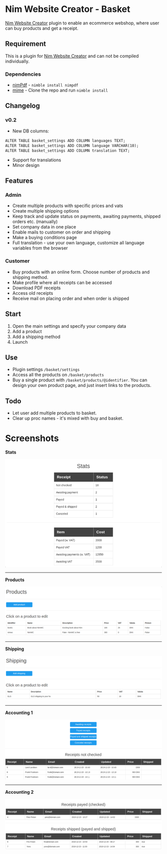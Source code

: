 # Nim Website Creator - Basket
[Nim Website Creator](https://github.com/ThomasTJdev/nim_websitecreator) plugin to enable an ecommerce webshop, where user can buy products and get a receipt.

## Requirement
This is a plugin for [Nim Website Creator](https://github.com/ThomasTJdev/nim_websitecreator) and can not be compiled individually.

### Dependencies

* [nimPdf](https://github.com/jangko/nimpdf) - `nimble install nimpdf`
* [mime](https://github.com/enthus1ast/nimMime) - Clone the repo and run `nimble install`

## Changelog

### v0.2
* New DB columns:
```
ALTER TABLE basket_settings ADD COLUMN languages TEXT;
ALTER TABLE basket_settings ADD COLUMN language VARCHAR(10);
ALTER TABLE basket_settings ADD COLUMN translation TEXT;
```
* Support for translations
* Minor design

## Features

### Admin

* Create multiple products with specific prices and vats
* Create multiple shipping options
* Keep track and update status on payments, awaiting payments, shipped orders etc. (manually)
* Set company data in one place
* Enable mails to customer on order and shipping
* Make a buying conditions page
* Full translation - use your own language, customize all language variables from the browser

### Customer

* Buy products with an online form. Choose number of products and shipping method.
* Make profile where all receipts can be accessed
* Download PDF receipts
* Access old receipts
* Receive mail on placing order and when order is shipped

## Start

1) Open the main settings and specify your company data
2) Add a product
3) Add a shipping method
4) Launch

## Use

* Plugin settings `/basket/settings`
* Access all the products on `/basket/products`
* Buy a single product with `/basket/products/@identifier`. You can design your own product page, and just insert links to the products.

## Todo

* Let user add multiple products to basket.
* Clear up proc names - it's mixed with buy and basket.

# Screenshots

**Stats**

![stats](screenshots/stats.png)

___

**Products**

![products](screenshots/products.png)

___

**Shipping**

![shipping](screenshots/shipping.png)

___

**Accounting 1**

![accounting1](screenshots/accounting1.png)

___

**Accounting 2**

![accounting2](screenshots/accounting2.png)
